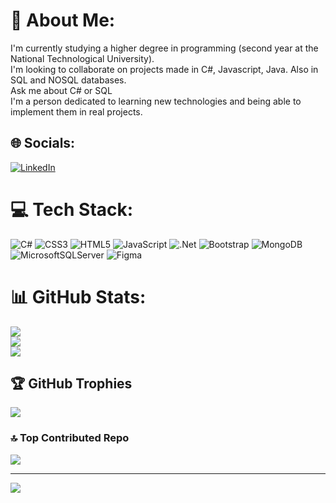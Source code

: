 # 💫 About Me:
I'm currently studying a higher degree in programming (second year at the National Technological University).<br>I'm looking to collaborate on projects made in C#, Javascript, Java. Also in SQL and NOSQL databases.<br>Ask me about C# or SQL<br>I'm a person dedicated to learning new technologies and being able to implement them in real projects.


## 🌐 Socials:
[![LinkedIn](https://img.shields.io/badge/LinkedIn-%230077B5.svg?logo=linkedin&logoColor=white)](https://linkedin.com/in/federico-gonzalez-itsf) 

# 💻 Tech Stack:
![C#](https://img.shields.io/badge/c%23-%23239120.svg?style=for-the-badge&logo=csharp&logoColor=white) ![CSS3](https://img.shields.io/badge/css3-%231572B6.svg?style=for-the-badge&logo=css3&logoColor=white) ![HTML5](https://img.shields.io/badge/html5-%23E34F26.svg?style=for-the-badge&logo=html5&logoColor=white) ![JavaScript](https://img.shields.io/badge/javascript-%23323330.svg?style=for-the-badge&logo=javascript&logoColor=%23F7DF1E) ![.Net](https://img.shields.io/badge/.NET-5C2D91?style=for-the-badge&logo=.net&logoColor=white) ![Bootstrap](https://img.shields.io/badge/bootstrap-%238511FA.svg?style=for-the-badge&logo=bootstrap&logoColor=white) ![MongoDB](https://img.shields.io/badge/MongoDB-%234ea94b.svg?style=for-the-badge&logo=mongodb&logoColor=white) ![MicrosoftSQLServer](https://img.shields.io/badge/Microsoft%20SQL%20Server-CC2927?style=for-the-badge&logo=microsoft%20sql%20server&logoColor=white) ![Figma](https://img.shields.io/badge/figma-%23F24E1E.svg?style=for-the-badge&logo=figma&logoColor=white)
# 📊 GitHub Stats:
![](https://github-readme-stats.vercel.app/api?username=FedericoGonzalezGiordano&theme=dark&hide_border=false&include_all_commits=false&count_private=false)<br/>
![](https://github-readme-streak-stats.herokuapp.com/?user=FedericoGonzalezGiordano&theme=dark&hide_border=false)<br/>
![](https://github-readme-stats.vercel.app/api/top-langs/?username=FedericoGonzalezGiordano&theme=dark&hide_border=false&include_all_commits=false&count_private=false&layout=compact)

## 🏆 GitHub Trophies
![](https://github-profile-trophy.vercel.app/?username=FedericoGonzalezGiordano&theme=radical&no-frame=false&no-bg=true&margin-w=4)

### 🔝 Top Contributed Repo
![](https://github-contributor-stats.vercel.app/api?username=FedericoGonzalezGiordano&limit=5&theme=dark&combine_all_yearly_contributions=true)


---
[![](https://visitcount.itsvg.in/api?id=FedericoGonzalezGiordano&icon=0&color=0)](https://visitcount.itsvg.in)

<!-- Proudly created with GPRM ( https://gprm.itsvg.in ) -->
